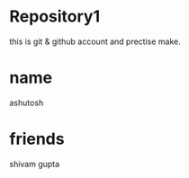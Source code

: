 
# Repository1
this is git &amp; github account and prectise make.
# name 
ashutosh
# friends
shivam gupta


